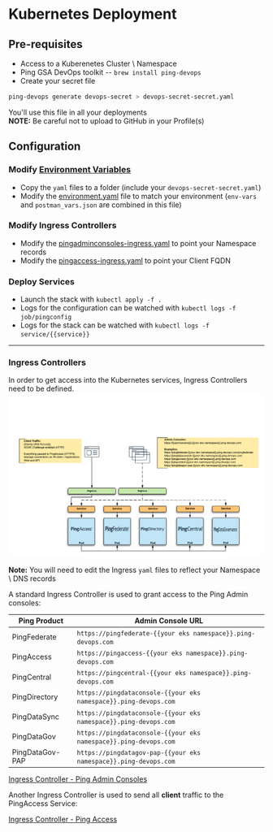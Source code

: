 # Kubernetes Deployment

## Pre-requisites

* Access to a Kuberenetes Cluster \ Namespace
* Ping GSA DevOps toolkit -- `brew install ping-devops`
* Create your secret file  

```bash
ping-devops generate devops-secret > devops-secret-secret.yaml
```

You'll use this file in all your deployments  
**NOTE:**  Be careful not to upload to GitHub in your Profile(s)

## Configuration

### **Modify [Environment Variables](../environment.md)**

* Copy the `yaml` files to a folder (include your `devops-secret-secret.yaml`)
* Modify the [environment.yaml](env-vars-configmap.yaml) file to match your environment (`env-vars` and `postman_vars.json` are combined in this file)

### **Modify Ingress Controllers**

* Modify the [pingadminconsoles-ingress.yaml](pingadminconsoles-ingress.yaml) to point your Namespace records
* Modify the [pingaccess-ingress.yaml](pingaccess-ingress.yaml) to point your Client FQDN

### **Deploy Services**

* Launch the stack with `kubectl apply -f .`
* Logs for the configuration can be watched with `kubectl logs -f job/pingconfig`
* Logs for the stack can be watched with `kubectl logs -f service/{{service}}`

---

### Ingress Controllers

In order to get access into the Kubernetes services, Ingress Controllers need to be defined.  
![Kubernetes - Ingress Controllers](PingSolutions-K8s-Deployments.png)

**Note:** You will need to edit the Ingress `yaml` files to reflect your Namespace \ DNS records

A standard Ingress Controller is used to grant access to the Ping Admin consoles:

| Ping Product | Admin Console URL |
| ----- | ----- |
| PingFederate | `https://pingfederate-{{your eks namespace}}.ping-devops.com` |
| PingAccess | `https://pingaccess-{{your eks namespace}}.ping-devops.com` |
| PingCentral | `https://pingcentral-{{your eks namespace}}.ping-devops.com` |
| PingDirectory | `https://pingdataconsole-{{your eks namespace}}.ping-devops.com` |
| PingDataSync | `https://pingdataconsole-{{your eks namespace}}.ping-devops.com` |
| PingDataGov | `https://pingdataconsole-{{your eks namespace}}.ping-devops.com` |
| PingDataGov-PAP | `https://pingdatagov-pap-{{your eks namespace}}.ping-devops.com` |

[Ingress Controller - Ping Admin Consoles](pingadminconsoles-ingress.yaml)

Another Ingress Controller is used to send all **client** traffic to the PingAccess Service:  

[Ingress Controller - Ping Access](pingaccess-ingress.yaml)

